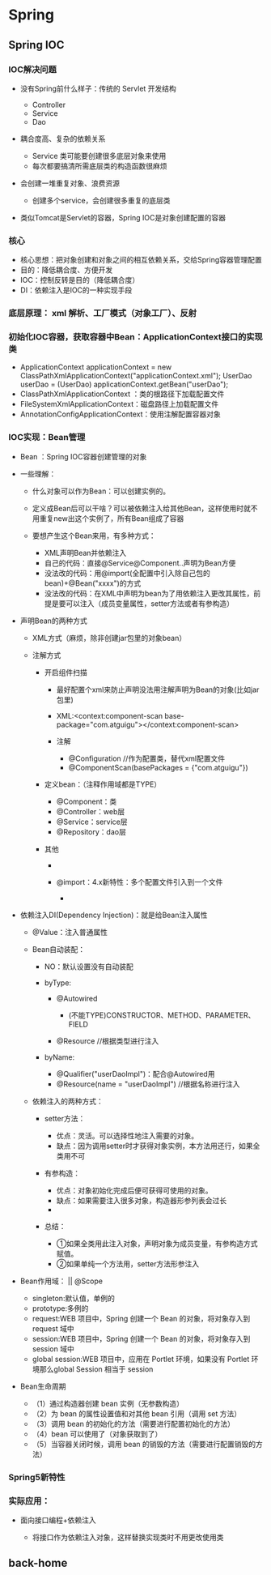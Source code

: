 # Spring

## Spring IOC

### IOC解决问题

- 没有Spring前什么样子：传统的 Servlet 开发结构

	- Controller
	- Service
	- Dao

- 耦合度高、复杂的依赖关系

	- Service 类可能要创建很多底层对象来使用
	- 每次都要搞清所需底层类的构造函数很麻烦

- 会创建一堆重复对象、浪费资源

	- 创建多个service，会创建很多重复的底层类

- 类似Tomcat是Servlet的容器，Spring IOC是对象创建配置的容器

### 核心

- 核心思想：把对象创建和对象之间的相互依赖关系，交给Spring容器管理配置
- 目的：降低耦合度、方便开发
- IOC：控制反转是目的（降低耦合度）
- DI：依赖注入是IOC的一种实现手段

### 底层原理：  xml 解析、工厂模式（对象工厂）、反射

### 初始化IOC容器，获取容器中Bean：ApplicationContext接口的实现类

- ApplicationContext applicationContext = new ClassPathXmlApplicationContext("applicationContext.xml");
UserDao userDao = (UserDao) applicationContext.getBean("userDao");
- ClassPathXmlApplicationContext ：类的根路径下加载配置文件
- FileSystemXmlApplicationContext：磁盘路径上加载配置文件
- AnnotationConfigApplicationContext：使用注解配置容器对象

### IOC实现：Bean管理

- Bean ：Spring IOC容器创建管理的对象
- 一些理解：

	- 什么对象可以作为Bean：可以创建实例的。
	- 定义成Bean后可以干啥？可以被依赖注入给其他Bean，这样使用时就不用重复new出这个实例了，所有Bean组成了容器
	- 要想产生这个Bean来用，有多种方式：

		- XML声明Bean并依赖注入
		- 自己的代码：直接@Service@Component..声明为Bean方便
		- 没法改的代码：用@import(全配置中引入除自己包的bean)+@Bean("xxxx")的方式
		- 没法改的代码：在XML中声明为bean为了用依赖注入更改其属性，前提是要可以注入（成员变量属性，setter方法或者有参构造）

- 声明Bean的两种方式

	- XML方式（麻烦，除非创建jar包里的对象bean）
	- 注解方式

		- 开启组件扫描

			- 最好配置个xml来防止声明没法用注解声明为Bean的对象(比如jar包里)
			- XML:<context:component-scan base-package="com.atguigu"></context:component-scan>
			- 注解

				- @Configuration  //作为配置类，替代xml配置文件
				- @ComponentScan(basePackages = {"com.atguigu"})

		- 定义bean：（注释作用域都是TYPE）

			- @Component：类
			- @Controller：web层
			- @Service：service层
			- @Repository：dao层

		- 其他

			- 
			- @import：4.x新特性：多个配置文件引入到一个文件

				- 

- 依赖注入DI(Dependency Injection)：就是给Bean注入属性

	- @Value：注入普通属性
	- Bean自动装配：<bean autowire="xxx"> 

		- NO：默认设置没有自动装配
		- byType:

			- @Autowired

				- (不能TYPE)CONSTRUCTOR、METHOD、PARAMETER、FIELD

			- @Resource //根据类型进行注入

		- byName:

			- @Qualifier("userDaoImpl")：配合@Autowired用 
			- @Resource(name = "userDaoImpl") //根据名称进行注入

	- 依赖注入的两种方式：

		- setter方法：

			- 优点：灵活。可以选择性地注入需要的对象。
			- 缺点：因为调用setter时才获得对象实例，本方法用还行，如果全类用不可

		- 有参构造：

			- 优点：对象初始化完成后便可获得可使用的对象。
			- 缺点：如果需要注入很多对象，构造器形参列表会过长
			- 

		- 总结：

			- ①如果全类用此注入对象，声明对象为成员变量，有参构造方式赋值。
			- ②如果单纯一个方法用，setter方法形参注入

- Bean作用域：<bean scope="xxx"> || @Scope

	- singleton:默认值，单例的
	- prototype:多例的
	- request:WEB 项目中，Spring 创建一个 Bean 的对象，将对象存入到 request 域中
	- session:WEB 项目中，Spring 创建一个 Bean 的对象，将对象存入到 session 域中
	- global session:WEB 项目中，应用在 Portlet 环境，如果没有 Portlet 环境那么global Session 相当于 session

- Bean生命周期

	- （1）通过构造器创建 bean 实例（无参数构造）
	- （2）为 bean 的属性设置值和对其他 bean 引用（调用 set 方法）
	- （3）调用 bean 的初始化的方法（需要进行配置初始化的方法）
	- （4）bean 可以使用了（对象获取到了）
	- （5）当容器关闭时候，调用 bean 的销毁的方法（需要进行配置销毁的方法）

### Spring5新特性

### 实际应用：

- 面向接口编程+依赖注入

	- 将接口作为依赖注入对象，这样替换实现类时不用更改使用类

## back-home


